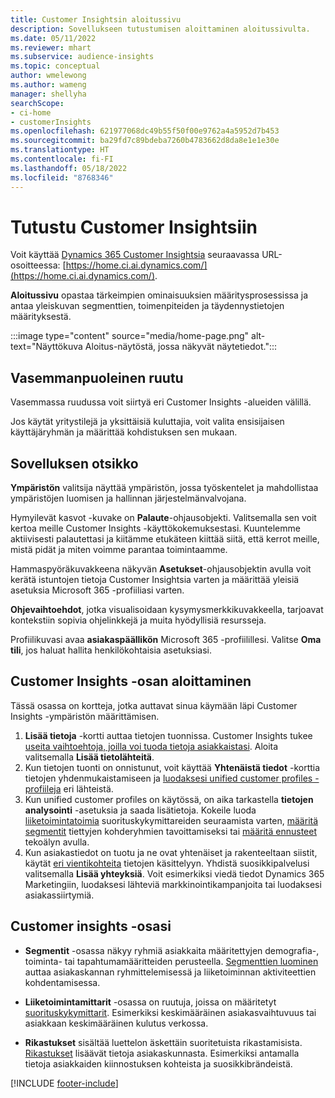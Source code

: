 ```yaml
---
title: Customer Insightsin aloitussivu
description: Sovellukseen tutustumisen aloittaminen aloitussivulta.
ms.date: 05/11/2022
ms.reviewer: mhart
ms.subservice: audience-insights
ms.topic: conceptual
author: wmelewong
ms.author: wameng
manager: shellyha
searchScope:
- ci-home
- customerInsights
ms.openlocfilehash: 621977068dc49b55f50f00e9762a4a5952d7b453
ms.sourcegitcommit: ba29fd7c89bdeba7260b4783662d8da8e1e1e30e
ms.translationtype: HT
ms.contentlocale: fi-FI
ms.lasthandoff: 05/18/2022
ms.locfileid: "8768346"
---
```

# <a name="explore-customer-insights"></a>Tutustu Customer Insightsiin

Voit käyttää [Dynamics 365 Customer Insightsia](https://home.ci.ai.dynamics.com/) seuraavassa URL-osoitteessa: [https://home.ci.ai.dynamics.com/](https://home.ci.ai.dynamics.com/).

**Aloitussivu** opastaa tärkeimpien ominaisuuksien määritysprosessissa ja antaa yleiskuvan segmenttien, toimenpiteiden ja täydennystietojen määrityksestä.

:::image type="content" source="media/home-page.png" alt-text="Näyttökuva Aloitus-näytöstä, jossa näkyvät näytetiedot.":::

## <a name="left-side-pane"></a>Vasemmanpuoleinen ruutu

Vasemmassa ruudussa voit siirtyä eri Customer Insights -alueiden välillä.

Jos käytät yritystilejä ja yksittäisiä kuluttajia, voit valita ensisijaisen käyttäjäryhmän ja määrittää kohdistuksen sen mukaan.

## <a name="application-header"></a>Sovelluksen otsikko

**Ympäristön** valitsija näyttää ympäristön, jossa työskentelet ja mahdollistaa ympäristöjen luomisen ja hallinnan järjestelmänvalvojana.

Hymyilevät kasvot -kuvake on **Palaute**-ohjausobjekti. Valitsemalla sen voit kertoa meille Customer Insights -käyttökokemuksestasi. Kuuntelemme aktiivisesti palautettasi ja kiitämme etukäteen kiittää siitä, että kerrot meille, mistä pidät ja miten voimme parantaa toimintaamme.

Hammaspyöräkuvakkeena näkyvän **Asetukset**-ohjausobjektin avulla voit kerätä istuntojen tietoja Customer Insightsia varten ja määrittää yleisiä asetuksia Microsoft 365 -profiiliasi varten.

**Ohjevaihtoehdot**, jotka visualisoidaan kysymysmerkkikuvakkeella, tarjoavat kontekstiin sopivia ohjelinkkejä ja muita hyödyllisiä resursseja.

Profiilikuvasi avaa **asiakaspäällikön** Microsoft 365 -profiilillesi. Valitse **Oma tili**, jos haluat hallita henkilökohtaisia asetuksiasi.

## <a name="getting-started-with-customer-insights-section"></a>Customer Insights -osan aloittaminen

Tässä osassa on kortteja, jotka auttavat sinua käymään läpi Customer Insights -ympäristön määrittämisen.

1. **Lisää tietoja** -kortti auttaa tietojen tuonnissa. Customer Insights tukee [useita vaihtoehtoja, joilla voi tuoda tietoja asiakkaistasi](data-sources.md). Aloita valitsemalla **Lisää tietolähteitä**.
1. Kun tietojen tuonti on onnistunut, voit käyttää **Yhtenäistä tiedot** -korttia tietojen yhdenmukaistamiseen ja [luodaksesi unified customer profiles -profiileja](data-unification.md) eri lähteistä. 
1. Kun unified customer profiles on käytössä, on aika tarkastella **tietojen analysointi** -asetuksia ja saada lisätietoja. Kokeile luoda [liiketoimintatoimia](measures.md) suorituskykymittareiden seuraamista varten, [määritä segmentit](segments.md) tiettyjen kohderyhmien tavoittamiseksi tai [määritä ennusteet](predictions-overview.md) tekoälyn avulla.
1. Kun asiakastiedot on tuotu ja ne ovat yhtenäiset ja rakenteeltaan siistit, käytät [eri vientikohteita](export-destinations.md) tietojen käsittelyyn. Yhdistä suosikkipalvelusi valitsemalla **Lisää yhteyksiä**. Voit esimerkiksi viedä tiedot Dynamics 365 Marketingiin, luodaksesi lähteviä markkinointikampanjoita tai luodaksesi asiakassiirtymiä. 

## <a name="your-customer-insights-section"></a>Customer insights -osasi

- **Segmentit** -osassa näkyy ryhmiä asiakkaita määritettyjen demografia-, toiminta- tai tapahtumamääritteiden perusteella. [Segmenttien luominen](segments.md) auttaa asiakaskannan ryhmittelemisessä ja liiketoiminnan aktiviteettien kohdentamisessa.

- **Liiketoimintamittarit** -osassa on ruutuja, joissa on määritetyt [suorituskykymittarit](measures.md). Esimerkiksi keskimääräinen asiakasvaihtuvuus tai asiakkaan keskimääräinen kulutus verkossa.

- **Rikastukset** sisältää luettelon äskettäin suoritetuista rikastamisista. [Rikastukset](enrichment-hub.md) lisäävät tietoja asiakaskunnasta. Esimerkiksi antamalla tietoja asiakkaiden kiinnostuksen kohteista ja suosikkibrändeistä.


[!INCLUDE [footer-include](includes/footer-banner.md)]
